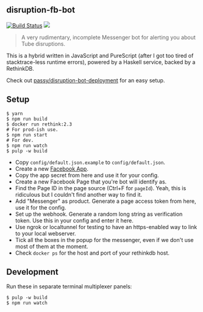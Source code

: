 ## disruption-fb-bot

[![Build Status](https://travis-ci.org/passy/tube-bot.svg?branch=master)](https://travis-ci.org/passy/tube-bot)
[![](https://images.microbadger.com/badges/version/passy/tube-bot.svg)](https://microbadger.com/images/passy/tube-bot "Get your own version badge on microbadger.com")

> A very rudimentary, incomplete Messenger bot for alerting you about Tube
> disruptions.

This is a hybrid written in JavaScript and PureScript (after I got too tired of
stacktrace-less runtime errors), powered by a Haskell service, backed by a
RethinkDB.

Check out
[passy/disruption-bot-deployment](https://github.com/passy/disruption-bot-deployment)
for an easy setup.

## Setup

```
$ yarn
$ npm run build
$ docker run rethink:2.3
# For prod-ish use.
$ npm run start
# For dev.
$ npm run watch
$ pulp -w build
```

- Copy `config/default.json.example` to `config/default.json`.
- Create a new [Facebook App](https://developers.facebook.com).
- Copy the app secret from here and use it for your config.
- Create a new Facebook Page that you're bot will identify as.
- Find the Page ID in the page source (Ctrl+F for `pageId`). Yeah, this is
  ridiculous but I couldn't find another way to find it.
- Add "Messenger" as product. Generate a page access token from here, use it for
  the config.
- Set up the webhook. Generate a random long string as verification token. Use
  this in your config and enter it here.
- Use ngrok or localtunnel for testing to have an https-enabled way to link to
  your local webserver.
- Tick all the boxes in the popup for the messenger, even if we don't use most
  of them at the moment.
- Check `docker ps` for the host and port of your rethinkdb host.

## Development

Run these in separate terminal multiplexer panels:

```
$ pulp -w build
$ npm run watch
```
